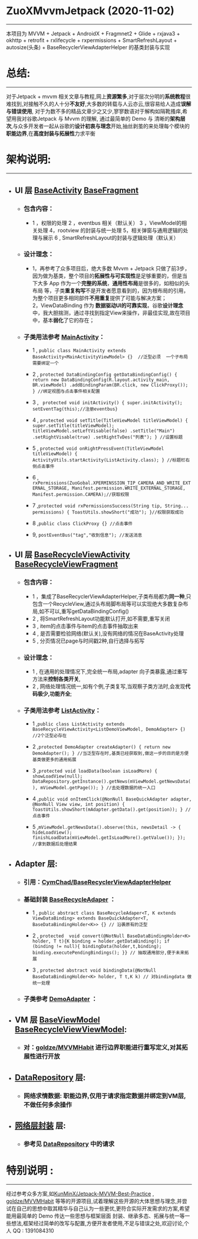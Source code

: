 # ZuoXMvvmJetpack (2020-11-02)  
***
本项目为 MVVM + Jetpack + AndroidX + Fragmnet2 + Glide + rxjava3 + okhttp + retrofit + rxlifecycle + rxpermissions + SmartRefreshLayout +  autosize(头条) + BaseRecyclerViewAdapterHelper 的基类封装与实现 
  
# 总结: 
****
对于Jetpack + mvvm  相关文章与教程,网上**资源繁多**,对于层次分明的**系统教程**很难找到,对接触不久的人十分**不友好**,大多数的转载与人云亦云,很容易给人造成**误解与错误使用**,
对于为数不多的精品文章少之又少,寥寥数语对于解构如隔靴搔痒,希望用我对谷歌Jetpack 与 Mvvm 的理解, 通过最简单的 Demo 与 清晰的**架构层次**,与众多开发者一起从谷歌的**设计初衷与理念**开始,抽丝剥茧的来处理每个模块的**职能边界**,在**高度封装与拓展性**力求平衡

# 架构说明:  
***
- ## UI 层  [BaseActivity](https://github.com/dazuoit/ZuoXMvvmJetpack/blob/master/lib_common/src/main/java/com/zuo/demo/lib_common/base/ui/BaseActivity.java) [BaseFragment](https://github.com/dazuoit/ZuoXMvvmJetpack/blob/master/lib_common/src/main/java/com/zuo/demo/lib_common/base/ui/BaseFragment.java)
	- ### 包含内容： 
 		- 1 ，权限的处理  2 ，eventbus 相关（默认关）  3 ，ViewModel的相关处理  4，rootview 的封装与统一处理  5，相关弹窗与通用逻辑的处理与展示   6 , SmartRefreshLayout的封装与逻辑处理（默认关）
	- ### 设计理念：
		- 1，再参考了众多项目后，绝大多数 Mvvm + Jetpack 只做了前3步，因为做为基类，整个项目的**拓展性与可实现性**是足够重要的，但是当下大多 App 作为一个**完整的系统**，**通用性布局**是很多的，如相似的头布局  等，子类**重复构写**不是开发者愿意看到的，因为根布局的引用，为整个项目更多相同部件**不用重复**提供了可能与解决方案；  
  2，ViewDataBinding 作为 **数据驱动UI的可靠实现**，谷歌**设计理念**中，我大胆揣测，通过寻找到指定View来操作，非最佳实现,故在项目中，基本**弱化**了它的存在；
	- ### 子类用法参考 [MainActivity](https://github.com/dazuoit/ZuoXMvvmJetpack/blob/master/app/src/main/java/com/zuo/xmvvm/main/MainActivity.java)：
		- 1 , ```public class MainActivity extends BaseActivity<MainActivityViewModel> {}  //泛型必须  一个子布局需要绑定一个 ``` 
		 
		- 2 , ``` protected DataBindingConfig getDataBindingConfig() {
		return new DataBindingConfig(R.layout.activity_main, BR.viewModel)
		.addBindingParam(BR.click, new ClickProxy());
	} //绑定视图与点击事件相关配置 ```
	  
		- 3 , ``` protected void initActivity() {
		super.initActivity();
		setEventTag(this);//注册eventbus}```
		  
		- 4 , ```protected void setTitle(TitleViewModel titleViewModel) {
		super.setTitle(titleViewModel);
		titleViewModel.setLeftVisable(false)
				.setTitle("Main")
				.setRightVisable(true)
				.setRightTvDes("列表");
	} //设置标题```
		  
		- 5 , ```protected void onRightPressEvent(TitleViewModel titleViewModel) {
		ActivityUtils.startActivity(ListActivity.class);
	} //标题栏右侧点击事件 ```
	   
		- 6 , ```rxPermissions(ZuoGobal.XPERMINSSION_TIP_CAMERA_AND_WRITE_EXTERNAL_STORAGE, Manifest.permission.WRITE_EXTERNAL_STORAGE, Manifest.permission.CAMERA);//获取权限```
		  
		- 7 ,``` protected void rxPermissionsSuccess(String tip, String... permissions) {
		ToastUtils.showShort("成功");
	}//权限获取成功 ```
	  
		- 8 ,```public class ClickProxy {} //点击事件```
  
		- 9, ```postEventBus("tag","收到信息"); //发送消息```
- ## UI 层  [BaseRecycleViewActivity](https://github.com/dazuoit/ZuoXMvvmJetpack/blob/master/lib_common/src/main/java/com/zuo/demo/lib_common/base/ui/BaseRecycleViewActivity.java)  [BaseRecycleViewFragment](https://github.com/dazuoit/ZuoXMvvmJetpack/blob/master/lib_common/src/main/java/com/zuo/demo/lib_common/base/ui/BaseRecycleViewFragment.java)	
	- ### 包含内容：
 		- 1 ，集成了BaseRecyclerViewAdapterHelper,子类布局都为**同一种**,只包含一个RecycleView,通过头布局脚布局等可以实现绝大多数复杂布局,如不可以,重写getDataBindingConfig()
		- 2 , 将SmartRefreshLayout功能默认打开,如不需要,重写关闭
		- 3 , item的点击事件与item的点击事件抽取出来
		- 4 , 是否需要检验网络(默认关),没有网络的情况在BaseActivity处理
		- 5 , 分页情况已page与时间戳2种,自行选择与拓写
	- ### 设计理念：
		- 1 , 在通用的处理情况下,完全统一布局,adapter 向子类暴露,通过重写方法来**控制各类开关**,
		- 2 , 网络处理情况统一,如有个例,子类复写,当观察子类方法时,会发现**代码极少,功能齐全**;
	- ### 子类用法参考 [ListActivity](https://github.com/dazuoit/ZuoXMvvmJetpack/blob/master/app/src/main/java/com/zuo/xmvvm/list/ListActivity.java)：
		- 1 ,```public class ListActivity extends BaseRecycleViewActivity<ListDemoViewModel, DemoAdapter> {) //2个泛型必存在```
		  
	 	- 2 ,```protected DemoAdapter createAdapter() {
		return new DemoAdapter();
	} //当泛型存在时,基类已经获取到,做这一步的目的是方便基类做更多的通用拓展```
		  
		- 3 ,```protected void loadData(boolean isLoadMore) {
		showLoadView(null);
		DataRepository.getInstance().getNews(mViewModel.getNewsData(), mViewModel.getPage());
	} //去处理数据的统一入口```
		  
		- 4 ,```public void onItemClick(@NonNull BaseQuickAdapter adapter, @NonNull View view, int position) {
		ToastUtils.showShort(mAdapter.getData().get(position));
	} //点击事件```
		  
		- 5 ,```mViewModel.getNewsData().observe(this, newsDetail -> {
			hideLoadView();
			finishLoadData(mViewModel.getIsLoadMore().getValue());
		}); //拿到数据后处理结果```
		  
- ## Adapter 层:
	- ### 引用：[CymChad/BaseRecyclerViewAdapterHelper](https://github.com/CymChad/BaseRecyclerViewAdapterHelper)
	
 	- ### 基础封装 [BaseRecycleAdaper](https://github.com/dazuoit/ZuoXMvvmJetpack/blob/master/lib_common/src/main/java/com/zuo/demo/lib_common/base/adapter/BaseRecycleAdaper.java) ：
		- 1 , ```public abstract class BaseRecycleAdaper<T, K extends ViewDataBinding> extends BaseQuickAdapter<T, BaseDataBindingHolder<K>> {} // 沿袭原有的泛型```
		  
		- 2 , ```protected  void convert(@NotNull BaseDataBindingHolder<K> holder, T t){K binding = holder.getDataBinding();
		if (binding != null){
			bindingData(holder,t,binding);
			binding.executePendingBindings();
		}} // 抽取通用部分,便于未来拓展```
		  
		- 3 , ```protected abstract void bindingData(@NotNull BaseDataBindingHolder<K> holder, T t,K k) // 对bindingdata 做统一处理```
		  
	- ### 子类参考 [DemoAdapter](https://github.com/dazuoit/ZuoXMvvmJetpack/blob/master/app/src/main/java/com/zuo/xmvvm/list/DemoAdapter.java) ：
- ## VM 层 [BaseViewModel](https://github.com/dazuoit/ZuoXMvvmJetpack/blob/master/lib_common/src/main/java/com/zuo/demo/lib_common/base/model/BaseViewModel.java)   [BaseRecycleViewViewModel](https://github.com/dazuoit/ZuoXMvvmJetpack/blob/master/lib_common/src/main/java/com/zuo/demo/lib_common/base/model/BaseRecycleViewViewModel.java):
	- ### 对：[goldze/MVVMHabit](https://github.com/goldze/MVVMHabit/blob/master/mvvmhabit/src/main/java/me/goldze/mvvmhabit/base/BaseViewModel.java) 进行边界职能进行重写定义,对其拓展性进行开放
	  
- ## [DataRepository](https://github.com/dazuoit/ZuoXMvvmJetpack/blob/master/app/src/main/java/com/zuo/xmvvm/net/DataRepository.java) 层:
	- ### 网络求情数据: 职能边界,仅用于请求指定数据并绑定到VM层,不做任何多余操作
  
- ## [网络层封装](https://github.com/dazuoit/ZuoXMvvmJetpack/tree/master/lib_common/src/main/java/com/zuo/demo/lib_common/net) 层:

	- ### 参考见 [DataRepository](https://github.com/dazuoit/ZuoXMvvmJetpack/blob/master/app/src/main/java/com/zuo/xmvvm/net/DataRepository.java) 中的请求
  	
# 特别说明 : 
***
经过参考众多方案,如[KunMinX/Jetpack-MVVM-Best-Practice](https://github.com/KunMinX/Jetpack-MVVM-Best-Practice) , [goldze/MVVMHabit](https://github.com/goldze/MVVMHabit) 等等的开源项目,试着理解这些开源的大体思想与理念,并尝试在自己的思想中取其精华与自己认为一些更优,更符合实际开发需求的方案,希望能用最简单的 Demo 传达一些思想与框架层面 封装、继承多态、拓展与统一等一些想法,框架经过简单的改写与配置,方便开发者使用,不足与错误之处,欢迎讨论,个人 QQ : 1391084310
	
			
		
		
		  
		
		
	
	
	
  
  
  








